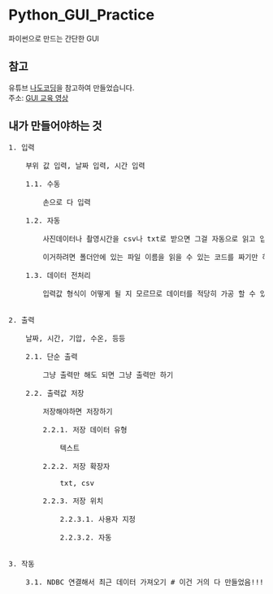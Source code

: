 # Python_GUI_Practice
파이썬으로 만드는 간단한 GUI

## 참고
유튜브 [나도코딩](https://www.youtube.com/channel/UC7iAOLiALt2rtMVAWWl4pnw)을 참고하여 만들었습니다. <br>
주소: [GUI 교육 영상](https://www.youtube.com/watch?v=bKPIcoou9N8&list=PLnMUtZyU1pwDe_HTZsyaJESIWDG32QiZT&index=5&t=244s)

## 내가 만들어야하는 것
<pre>
1. 입력<br>
    <t>부위 값 입력, 날짜 입력, 시간 입력 <br>
    1.1. 수동<br>
        손으로 다 입력<br>
    1.2. 자동 <br>
        사진데이터나 촬영시간을 csv나 txt로 받으면 그걸 자동으로 읽고 입력하기<br>
        이거하려면 폴더안에 있는 파일 이름을 읽을 수 있는 코드를 짜기만 하면 됨.<br>
    1.3. 데이터 전처리<br>
        입력값 형식이 어떻게 될 지 모르므로 데이터를 적당히 가공 할 수 있어야한다.<br>

2. 출력<br>
    날짜, 시간, 기압, 수온, 등등<br>
    2.1. 단순 출력<br>
        그냥 출력만 해도 되면 그냥 출력만 하기<br>
    2.2. 출력값 저장<br>
        저장해야하면 저장하기<br>
        2.2.1. 저장 데이터 유형<br>
            텍스트<br>
        2.2.2. 저장 확장자<br>
            txt, csv<br>
        2.2.3. 저장 위치<br>
            2.2.3.1. 사용자 지정<br>
            2.2.3.2. 자동<br>

3. 작동<br>
    3.1. NDBC 연결해서 최근 데이터 가져오기 # 이건 거의 다 만들었음!!!
</pre>
